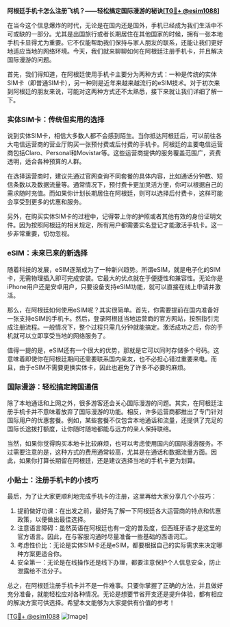 **阿根廷手机卡怎么注册飞机？——轻松搞定国际漫游的秘诀[[TG💪+ @esim1088](https://t.me/s/esim1088)]**

在当今这个信息爆炸的时代，无论是在国内还是国外，手机已经成为我们生活中不可或缺的一部分。尤其是出国旅行或者长期居住在其他国家的时候，拥有一张本地手机卡显得尤为重要。它不仅能帮助我们保持与家人朋友的联系，还能让我们更好地适应当地的网络环境。今天，我们就来聊聊如何在阿根廷注册手机卡，并且解决国际漫游的问题。

首先，我们得知道，在阿根廷使用手机卡主要分为两种方式：一种是传统的实体SIM卡（即普通SIM卡），另一种则是近年来越来越流行的eSIM技术。对于初次来到阿根廷的朋友来说，可能对这两种方式还不太熟悉，接下来就让我们详细了解一下。

### 实体SIM卡：传统但实用的选择

说到实体SIM卡，相信大多数人都不会感到陌生。当你抵达阿根廷后，可以前往各大电信运营商的营业厅购买一张预付费或后付费的手机卡。阿根廷的主要电信运营商包括Claro、Personal和Movistar等。这些运营商提供的服务覆盖范围广，资费透明，适合各种预算的人群。

在选择运营商时，建议先通过官网查询不同套餐的具体内容，比如通话分钟数、短信条数以及数据流量等。通常情况下，预付费卡更加灵活方便，你可以根据自己的需求随时充值。而如果你计划长期居住在阿根廷，则可以选择后付费卡，这样可能会享受到更多的优惠和服务。

另外，在购买实体SIM卡的过程中，记得带上你的护照或者其他有效的身份证明文件。因为按照阿根廷的相关规定，所有用户都需要实名登记才能激活手机卡。这一步非常重要，切勿忽视。

### eSIM：未来已来的新选择

随着科技的发展，eSIM逐渐成为了一种新兴趋势。所谓eSIM，就是电子化的SIM卡，无需物理插入即可完成安装。它最大的优点就在于便捷性和兼容性。无论你是iPhone用户还是安卓用户，只要设备支持eSIM功能，就可以直接在线上申请并激活。

那么，在阿根廷如何使用eSIM呢？其实很简单。首先，你需要提前在国内准备好一张支持eSIM的手机卡。然后，登录阿根廷当地运营商的官方网站，按照指引完成注册流程。一般情况下，整个过程只需几分钟就能搞定。激活成功之后，你的手机就可以立即享受当地的网络服务了。

值得一提的是，eSIM还有一个很大的优势，那就是它可以同时存储多个号码。这意味着即使你在阿根廷期间还需要联系国内亲友，也不必担心错过重要来电。而且，由于eSIM不需要更换实体卡，因此也避免了许多不必要的麻烦。

### 国际漫游：轻松搞定跨国通信

除了本地通话和上网之外，很多游客还会关心国际漫游的问题。其实，在阿根廷注册手机卡并不意味着放弃了国际漫游的功能。相反，许多运营商都推出了专门针对国际用户的优惠套餐。例如，某些套餐不仅包含本地通话和流量，还提供了充足的国际长途拨打额度，让你随时随地都能与远方的亲人保持联络。

当然，如果你觉得购买本地卡比较麻烦，也可以考虑使用国内的国际漫游服务。不过需要注意的是，这种方式的费用通常较高，尤其是在通话和数据流量方面。因此，如果你打算长期留在阿根廷，还是建议选择当地的手机卡更为划算。

### 小贴士：注册手机卡的小技巧

最后，为了让大家更顺利地完成手机卡的注册，这里再给大家分享几个小技巧：

1. 提前做好功课：在出发之前，最好先了解一下阿根廷各大运营商的特点和优惠政策，以便做出最佳选择。
2. 注意语言障碍：虽然英语在阿根廷也有一定的普及度，但西班牙语才是这里的官方语言。因此，在与客服沟通时尽量准备一些基础的西语词汇。
3. 考虑性价比：无论是实体SIM卡还是eSIM，都要根据自己的实际需求来决定哪种方案更适合你。
4. 安全第一：无论是在线操作还是线下办理，都要注意保护个人信息安全，防止泄露给不法分子。

总之，在阿根廷注册手机卡并不是一件难事。只要你掌握了正确的方法，并且做好充分准备，就能轻松应对各种情况。无论是想要节省开支还是提升体验，都有相应的解决方案可供选择。希望本文能够为大家提供有价值的参考！

[[TG💪+ @esim1088](https://t.me/s/esim1088) ![Image](https://i.postimg.cc/4NQfJmqS/Snipaste-2025-05-13-00-14-12.png)]